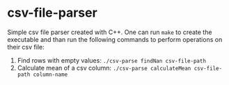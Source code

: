 # csv-file-parser

Simple csv file parser created with C++. One can run `make` to create the executable and than run the following commands to perform operations on their csv file:

1. Find rows with empty values: `./csv-parse findNan csv-file-path`
2. Calculate mean of a csv column: `./csv-parse calculateMean csv-file-path column-name`
